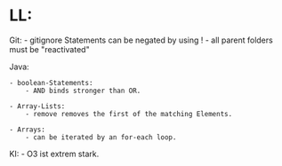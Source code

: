 # LL:

Git:
    - gitignore Statements can be negated by using !
        - all parent folders must be "reactivated"

Java:

    - boolean-Statements: 
        - AND binds stronger than OR.

    - Array-Lists:
        - remove removes the first of the matching Elements.

    - Arrays:
        - can be iterated by an for-each loop. 

KI:
    - O3 ist extrem stark. 


